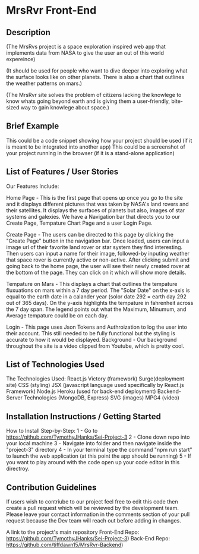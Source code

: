 # MrsRvr Front-End

Description
------------
(The MrsRvs project is a space exploration inspired web app that implements data from NASA to give the user an out of this world expereince) 

(It should be used for people who want to dive deeper into exploring what the surface looks like on other planets. There is also a chart that outlines the weather patterns on mars.)

(The MrsRvr site solves the problem of citizens lacking the knowlege to know whats going beyond earth and is giving them a user-friendly, bite-sized way to gain knowlege about space.)


Brief Example
------------
This could be a code snippet showing how your project should be used (if it is meant to be integrated into another app)
This could be a screenshot of your project running in the browser (if it is a stand-alone application)


List of Features / User Stories
-------------------------------
Our Features Include:

  Home Page - This is the first page that opens up once you go to the site and it displays different pictures that was taken by NASA's land rovers and their satellites. It displays the surfaces of planets but also, images of star systems and galexies. We have a Navigation bar that directs you to our Create Page, Tempature Chart Page and a user Login Page. 
  
  Create Page - The users can be directed to this page by clicking the "Create Page" button in the navigation bar. Once loaded, users can input a image url of their favorite land rover or star system they find interesting. Then users can input a name for their image, followed-by inputing weather that space rover is currently active or non-active. After clicking submit and going back to the home page, the user will see their newly created rover at the bottom of the page. They can click on it which will show more details.
  
  Tempature on Mars - This displays a chart that outlines the tempature fluxuations on mars within a 7 day period. The "Solar Date" on the x-axis is equal to the earth date in a calander year (solor date 292 = earth day 292 out of 365 days). On the y-axis highlights the tempature in fahrenheit across the 7 day span. The legend points out what the Maximum, Minumum, and Average tempature could be on each day. 
  
  Login - This page uses Json Tokens and Authroization to log the user into their account. This still needed to be fully functional but the styling is accurate to how it would be displayed.
  Background - Our background throughout the site is a video clipped from Youtube, which is pretty cool.

List of Technologies Used
-------------------------
The Technologies Used:
  React.js
  Victory (framework)
  Surge(deployment site)
  CSS (styling)
  JSX (javascript language used specifically by React.js Framework)
  Node.js
  Heroku (used for back-end deployment)
  Backend-Server Technologies (MongoDB, Express)
  SVG (images)
  MPG4 (video)

Installation Instructions / Getting Started
-------------------------------------------
How to Install Step-by-Step:
  1 - Go to https://github.com/TymothyJHanks/Sei-Project-3
  2 - Clone down repo into your local machine
  3 - Navigate into folder and then navigate inside the "project-3" directory
  4 - In your terminal type the command "npm run start" to launch the web application (at this point the app should be running)
  5 - If you want to play around with the code open up your code editor in this directroy.
  

Contribution Guidelines
-----------------------
If users wish to contriube to our project feel free to edit this code then create a pull request which will be reviewed by the development team. Please leave your contact information in the comments section of your pull request because the Dev team will reach out before adding in changes.

A link to the project's main repository
  Front-End Repo: https://github.com/TymothyJHanks/Sei-Project-3)
  Back-End Repo: https://github.com/tiffdawn15/MrsRvr-Backend)

